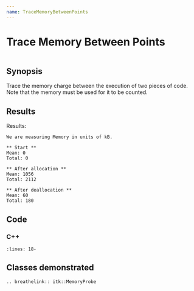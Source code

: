 ```yaml
---
name: TraceMemoryBetweenPoints
---
```


# Trace Memory Between Points

```{index} single: MemoryProbe
```

## Synopsis

Trace the memory charge between the execution of two pieces of code.  Note that
the memory must be used for it to be counted.

## Results

Results:

```
We are measuring Memory in units of kB.

** Start **
Mean: 0
Total: 0

** After allocation **
Mean: 1056
Total: 2112

** After deallocation **
Mean: 60
Total: 180
```

## Code

### C++

```{literalinclude} Code.cxx
:lines: 18-
```

## Classes demonstrated

```{eval-rst}
.. breathelink:: itk::MemoryProbe
```
